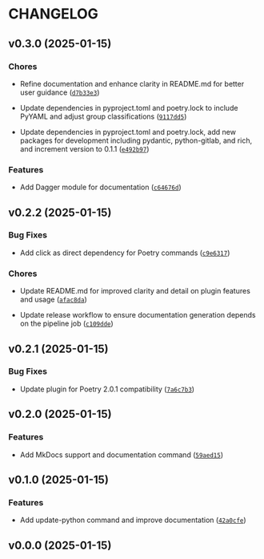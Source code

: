 # CHANGELOG


## v0.3.0 (2025-01-15)

### Chores

- Refine documentation and enhance clarity in README.md for better user guidance
  ([`d7b33e3`](https://github.com/felipepimentel/pepperpy-poetry/commit/d7b33e359aa05b4b6e0e0905e57ea41366c8e935))

- Update dependencies in pyproject.toml and poetry.lock to include PyYAML and adjust group
  classifications
  ([`9117dd5`](https://github.com/felipepimentel/pepperpy-poetry/commit/9117dd50b36242f84ad0b88c27ddff438aa4afaf))

- Update dependencies in pyproject.toml and poetry.lock, add new packages for development including
  pydantic, python-gitlab, and rich, and increment version to 0.1.1
  ([`e492b97`](https://github.com/felipepimentel/pepperpy-poetry/commit/e492b973b38762e9f78665fb347e74d2694a08d0))

### Features

- Add Dagger module for documentation
  ([`c64676d`](https://github.com/felipepimentel/pepperpy-poetry/commit/c64676dace4c128ad1a5a12e5ba059a6454fdc03))


## v0.2.2 (2025-01-15)

### Bug Fixes

- Add click as direct dependency for Poetry commands
  ([`c9e6317`](https://github.com/felipepimentel/pepperpy-poetry/commit/c9e6317fbfe37cdd1ca8d16f0a4b94a53084213e))

### Chores

- Update README.md for improved clarity and detail on plugin features and usage
  ([`afac8da`](https://github.com/felipepimentel/pepperpy-poetry/commit/afac8da7d862c026248c0a0bf6af28d76b8a839a))

- Update release workflow to ensure documentation generation depends on the pipeline job
  ([`c109dde`](https://github.com/felipepimentel/pepperpy-poetry/commit/c109ddea10ffd7969027b0be2b7ab6cd12c33dc3))


## v0.2.1 (2025-01-15)

### Bug Fixes

- Update plugin for Poetry 2.0.1 compatibility
  ([`7a6c7b3`](https://github.com/felipepimentel/pepperpy-poetry/commit/7a6c7b32ebd7c53147a7000386e3db6844a1e9e9))


## v0.2.0 (2025-01-15)

### Features

- Add MkDocs support and documentation command
  ([`59aed15`](https://github.com/felipepimentel/pepperpy-poetry/commit/59aed15ec2103966b6c14392d1d0c8b40df7d1a0))


## v0.1.0 (2025-01-15)

### Features

- Add update-python command and improve documentation
  ([`42a0cfe`](https://github.com/felipepimentel/pepperpy-poetry/commit/42a0cfe434731a0d0d5a178898cf5663d8e654ee))


## v0.0.0 (2025-01-15)
